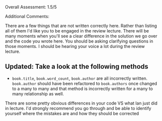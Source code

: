 Overall Assessment: 1.5/5

Additional Comments: 

There are a few things that are not written correctly here. Rather than listing all of them I'd like you to be engaged in the review lecture. There will be many moments when you'll see a clear difference in the solution we go over and the code you wrote here. You should be asking clarifying questions in those moments. I should be hearing your voice a lot during the review lecture. 

## Updated: Take a look at the following methods

<!-- - `Author.all`
    - This should be returning a list of all of the authors that were created -->

<!-- - `author.books` returns a list of `bookauthor` instances. It should return a list of `book` instances

- `Book.all`
    - This should return a list of all of the `book` instances created -->

- `book.title`, `book.word_count`, `book.author` are all incorrectly written. `book.author` should have been refactored to `book.authors` once changed to a many to many and that method is incorrectly written for a many to many relationship as well. 

There are some pretty obvious differences in your code VS what Ian just did in lecture. I'd strongly recommend you go through and be able to identify yourself where the mistakes are and how they should be corrected